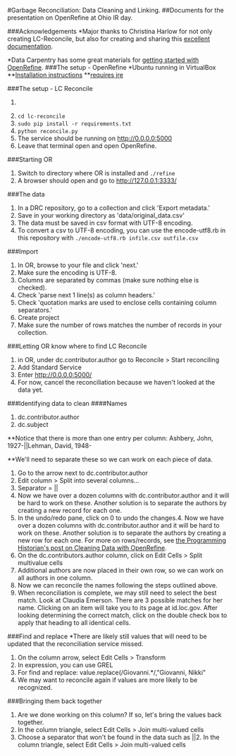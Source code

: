 #Garbage Reconciliation: Data Cleaning and Linking. 
##Documents for the presentation on OpenRefine at Ohio IR day.

###Acknowledgements
*Major thanks to Christina Harlow for not only creating LC-Reconcile, but also for creating and sharing this [excellent documentation](http://christinaharlow.com/openrefine-reconciliation-workshop-c4lmdc). 

*Data Carpentry has some great materials for [getting started with OpenRefine](http://www.datacarpentry.org/OpenRefine-ecology-lesson/01-working-with-openrefine.html).
###The setup - OpenRefine
*Ubuntu running in VirtualBox
**[Installation instructions](https://github.com/OpenRefine/OpenRefine/wiki/Installation-Instructions#linux)
**[requires jre](https://www.digitalocean.com/community/tutorials/how-to-install-java-on-ubuntu-with-apt-get)

###The setup - LC Reconcile

1. ```git clone https://github.com/cmh2166/lc-reconcile.git'''
2. ```cd lc-reconcile```
3. ```sudo pip install -r requirements.txt```
4. ```python reconcile.py```
5. The service should be running on http://0.0.0.0:5000
6. Leave that terminal open and open OpenRefine.

###Starting OR
1. Switch to directory where OR is installed and ```./refine```
2. A browser should open and go to http://127.0.0.1:3333/

###The data
1. In a DRC repository, go to a collection and click 'Export metadata.'
2. Save in your working directory as 'data/original_data.csv'
3. The data must be saved in csv format with UTF-8 encoding. 
4. To convert a csv to UTF-8 encoding, you can use the encode-utf8.rb in this repository with ```./encode-utf8.rb infile.csv outfile.csv```

###Import
1. In OR, browse to your file and click 'next.'
2. Make sure the encoding is UTF-8.
3. Columns are separated by commas (make sure nothing else is checked). 
4. Check 'parse next 1 line(s) as column headers.'
5. Check 'quotation marks are used to enclose cells containing column separators.'
6. Create project
7. Make sure the number of rows matches the number of records in your collection. 


###Letting OR know where to find LC Reconcile
1. in OR, under dc.contributor.author go to Reconcile > Start reconciling
2. Add Standard Service
3. Enter http://0.0.0.0:5000/
4. For now, cancel the reconciliation because we haven't looked at the data yet.

###Identifying data to clean
####Names
1. dc.contributor.author
2. dc.subject

**Notice that there is more than one entry per column:
Ashbery, John, 1927-||Lehman, David, 1948-

**We'll need to separate these so we can work on each piece of data.
1. Go to the arrow next to dc.contributor.author
2. Edit column > Split into several columns...
3. Separator = ||
4. Now we have over a dozen columns with dc.contributor.author and it will be hard to work on these. Another solution is to separate the authors by creating a new record for each one. 
5. In the undo/redo pane, click on 0 to undo the changes.4. Now we have over a dozen columns with dc.contributor.author and it will be hard to work on these. Another solution is to separate the authors by creating a new row for each one. For more on rows/records, see [the Programming Historian's post on Cleaning Data with OpenRefine](http://programminghistorian.org/lessons/cleaning-data-with-openrefine). 
6. On the dc.contributors.author column, click on Edit Cells > Split multivalue cells
7. Additional authors are now placed in their own row, so we can work on all authors in one column. 
8. Now we can reconcile the names following the steps outlined above.
9. When reconciliation is complete, we may still need to select the best match. Look at Claudia Emerson. There are 3 possible matches for her name. Clicking on an item will take you to its page at id.loc.gov. After looking determining the correct match, click on the double check box to apply that heading to all identical cells.

###Find and replace
*There are likely still values that will need to be updated that the reconciliation service missed.
1. On the column arrow, select Edit Cells > Transform
2. In expression, you can use GREL 
3. For find and replace: value.replace(/Giovanni.*/,"Giovanni, Nikki"
4. We may want to reconcile again if values are more likely to be recognized.

###Bringing them back together
1. Are we done working on this column? If so, let's bring the values back together.
2. In the column triangle, select Edit Cells > Join multi-valued cells
3. Choose a separator that won't be found in the data such as ||2. In the column triangle, select Edit Cells > Join multi-valued cells

###
